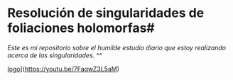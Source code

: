 # Resolución de singularidades de foliaciones holomorfas#
_Este es mi repositorio sobre el humilde estudio diario que estoy realizando acerca de las singularidades._ ^^

[logo](http://img.youtube.com/vi/https://youtu.be/7FaqwZ3L5aM/0.jpg)](https://youtu.be/7FaqwZ3L5aM)
